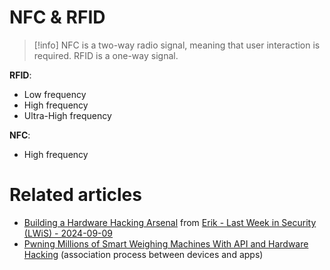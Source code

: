# NFC & RFID

>[!info]
>NFC is a two-way radio signal, meaning that user interaction is required. RFID is a one-way signal.

**RFID**:
- Low frequency
- High frequency
- Ultra-High frequency

**NFC**:
- High frequency


# Related articles

- [Building a Hardware Hacking Arsenal](https://www.guidepointsecurity.com/blog/building-a-hardware-hacking-arsenal-the-right-bits-for-every-byte/) from [Erik - Last Week in Security (LWiS) - 2024-09-09](../../Readwise/Articles/Erik%20-%20Last%20Week%20in%20Security%20(LWiS)%20-%202024-09-09.md)
- [Pwning Millions of Smart Weighing Machines With API and Hardware Hacking](../../Readwise/Articles/Spaceraccoon's%20Blog%20-%20Pwning%20Millions%20of%20Smart%20Weighing%20Machines%20With%20API%20and%20Hardware%20Hacking.md) (association process between devices and apps)